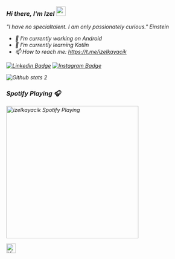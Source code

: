 ### <I>Hi there, I'm Izel <a href="https://www.gautamkrishnar.com/"><img src="https://media.giphy.com/media/hvRJCLFzcasrR4ia7z/giphy.gif" width="25px"></a><I>

<I>"I have no specialtalent. I am only passionately curious." Einstein<I>



- 🔭 I’m currently working on Android 
- 🌱 I’m currently learning Kotlin
- 📫 How to reach me: https://t.me/izelkayacik

  
[![Linkedin Badge](https://img.shields.io/badge/-IzelKayacık-blue?style=flat-square&logo=Linkedin&logoColor=white&link=https://www.linkedin.com/in/izelkayacik/)](https://www.linkedin.com/in/izelkayacik/) [![Instagram Badge](https://img.shields.io/badge/-@codingwithizztuka-purple?style=flat&logo=instagram&logoColor=white&link=https://instagram.com/codingwithizztuka/)](https://instagram.com/codingwithizztuka) 

![Github stats 2](https://github-readme-stats.vercel.app/api?username=izelkayacik&show_icons=true&theme=merco)

### Spotify Playing 🎧

[<img src="https://now-playing-iztuka.vercel.app/api/spotify-playing" alt="izelkayacik Spotify Playing" width="350" />](https://open.spotify.com/user/mzxzgpbbak3xh659fzllxl1iw?si=c4946f561f5d4b33)


<img alt="ViewCount" height="25" src="https://views.whatilearened.today/views/github/izelkayacik/izelkayacik.svg" />
